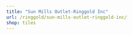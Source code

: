 ```yaml
---
title: "Sun Mills Outlet-Ringgold Inc"
url: /ringgold/sun-mills-outlet-ringgold-inc/
shop: tiles
---
```

